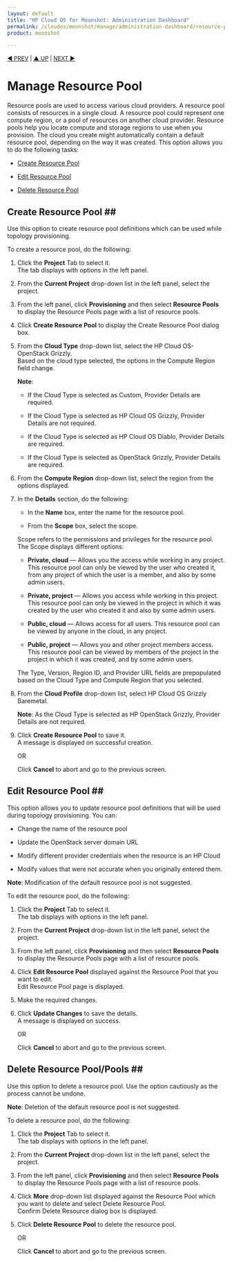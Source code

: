 ```yaml
---
layout: default
title: "HP Cloud OS for Moonshot: Administration Dashboard"
permalink: /cloudos/moonshot/manage/administration-dashboard/resource-pools/
product: moonshot

---
```


<script>

function PageRefresh {
onLoad="window.refresh"
}

PageRefresh();

</script>

<p style="font-size: small;"> <a href="/cloudos/moonshot/manage/administration-dashboard/topology-designs/">&#9664; PREV</a> | <a href="/cloudos/moonshot/manage/administration-dashboard/working-with-project-tab/">&#9650; UP</a> | <a href= " /cloudos/moonshot/manage/administration-dashboard/project-instances/">NEXT &#9654;</p></a>

# Manage Resource Pool #

Resource pools are used to access various cloud providers. A resource pool consists of resources in a single cloud. A resource pool could represent one compute region, or a pool of resources on another cloud provider. Resource pools help you locate compute and storage regions to use when you provision. The cloud you create might automatically contain a default resource pool, depending on the way it was created. This option allows you to do the following tasks:

* <a href="#Create Resource Pool">Create Resource Pool</a>

* <a href="#Edit Resource Pool">Edit Resource Pool</a>

* <a href="#Delete Resource Pool">Delete Resource Pool</a>


## Create Resource Pool ##<a name="Create Resource Pool"></a>

Use this option to create resource pool definitions which can be used while topology provisioning.

To create a resource pool, do the following:

1.	Click the **Project** Tab to select it.<br>
The tab displays with options in the left panel.</br>

2.	From the **Current Project** drop-down list in the left panel, select the project.

3.	From the left panel, click **Provisioning** and then select **Resource Pools** to display the Resource Pools page with a list of resource pools.

4.	Click **Create Resource Pool** to display the Create Resource Pool dialog box.

5.	From the **Cloud Type** drop-down list, select the HP Cloud OS-OpenStack Grizzly.<br>
Based on the cloud type selected, the options in the Compute Region field change.</br>

	**Note**:
	
	   * If the Cloud Type is selected as Custom, Provider Details are required.
	   	
	   * If the Cloud Type is selected as HP Cloud OS Grizzly, Provider Details are not required.	
	   * If the Cloud Type is selected as HP Cloud OS Diablo, Provider Details are required.	
	   * If the Cloud Type is selected as OpenStack Grizzly, Provider Details are required.

6.  From the **Compute Region** drop-down list, select the region from the options displayed.
7.  In the **Details** section, do the following:

	* In the **Name** box, enter the name for the resource pool.

	* From the **Scope** box, select the scope. 

	Scope refers to the permissions and privileges for the resource pool. The Scope displays different options:

	* **Private, cloud** — Allows you the access while working in any project. This resource pool can only be viewed by the user who created it, from any project of which the user is a member, and also by some admin users.


	* **Private, project** — Allows you access while working in this project. This resource pool can only be viewed in the project in which it was created by the user who created it and also by some admin users.
	
	* **Public, cloud** — Allows access for all users. This resource pool can be viewed by anyone in the cloud, in any project.

	* **Public, project** — Allows you and other project members access. This resource pool can be viewed by members of the project in the project in which it was created, and by some admin users.
	
	The Type, Version, Region ID, and Provider URL fields are prepopulated based on the Cloud Type and Compute Region that you selected.

8.	From the **Cloud Profile** drop-down list, select HP Cloud OS Grizzly Baremetal.

    **Note**: As the Cloud Type is selected as HP OpenStack Grizzly, Provider Details are not required.

9.	Click **Create Resource Pool** to save it.<br>
A message is displayed on successful creation.</br>

     OR

    Click **Cancel** to abort and go to the previous screen.


## Edit Resource Pool ##<a name="Edit Resource Pool"></a>

This option allows you to update resource pool definitions that will be used during topology provisioning. You can:

* Change the name of the resource pool

* Update the OpenStack server domain URL

* Modify different provider credentials when the resource is an HP Cloud

* Modify values that were not accurate when you originally entered them.

**Note**: Modification of the default resource pool is not suggested.

To edit the resource pool, do the following:

1.	Click the **Project** Tab to select it.<br>
The tab displays with options in the left panel.</br>

2.	From the **Current Project** drop-down list in the left panel, select the project.

3.	From the left panel, click **Provisioning** and then select **Resource Pools** to display the Resource Pools page with a list of resource pools.

4.	Click **Edit Resource Pool** displayed against the Resource Pool that you want to edit.<br>Edit Resource Pool page is displayed.</br>

5.	Make the required changes.

6.	Click **Update Changes** to save the details.<br>
A message is displayed on success.<br>

    OR

    Click **Cancel** to abort and go to the previous screen.

## Delete Resource Pool/Pools ##<a name="Delete Resource Pool"></a>

Use this option to delete a resource pool. Use the option cautiously as the process cannot be undone. 

**Note**: Deletion of the default resource pool is not suggested.

To delete a resource pool, do the following:

1.	Click the **Project** Tab to select it.<br>
The tab displays with options in the left panel.</br>

2.	From the **Current Project** drop-down list in the left panel, select the project.

3.	From the left panel, click **Provisioning** and then select **Resource Pools** to display the Resource Pools page with a list of resource pools.

4.	Click **More** drop-down list displayed against the Resource Pool which you want to delete and select Delete Resource Pool.<br>
Confirm Delete Resource dialog box is displayed.</br>

5.	Click **Delete Resource Pool** to delete the resource pool.

     OR
 
     Click **Cancel** to abort and go to the previous screen.

